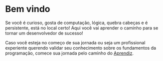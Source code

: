 # Bem vindo

Se você é curioso, gosta de computação, lógica, quebra cabeças e é persistente, está no local certo! Aqui você vai aprender o caminho para se tornar um desenvolvedor de sucesso!

Caso você esteja no começo de sua jornada ou seja um profissional experiente querendo validar seu conhecimento sobre os fundamentos da programação, comece sua jornada pelo caminho do [Aprendiz](/aprendiz).
